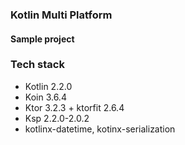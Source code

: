 
### Kotlin Multi Platform
#### Sample project

### Tech stack
- Kotlin 2.2.0
- Koin 3.6.4
- Ktor 3.2.3 + ktorfit 2.6.4
- Ksp 2.2.0-2.0.2
- kotlinx-datetime, kotinx-serialization